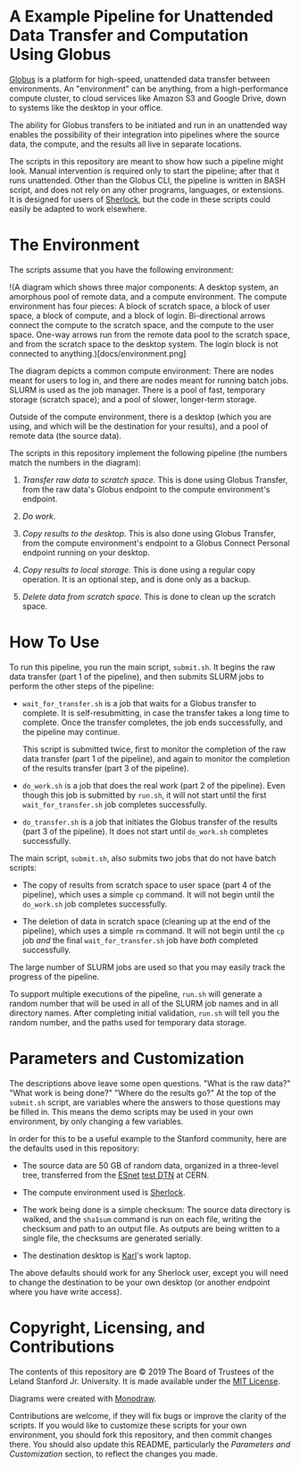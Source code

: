 # A Example Pipeline for Unattended Data Transfer and Computation Using Globus

[Globus](https://globus.org) is a platform for high-speed, unattended data
transfer between environments.  An "environment" can be anything, from a
high-performance compute cluster, to cloud services like Amazon S3 and Google
Drive, down to systems like the desktop in your office.

The ability for Globus transfers to be initiated and run in an unattended
way enables the possibility of their integration into pipelines where the
source data, the compute, and the results all live in separate locations.

The scripts in this repository are meant to show how such a pipeline might
look.  Manual intervention is required only to start the pipeline; after that
it runs unattended.  Other than the Globus CLI, the pipeline is written in BASH
script, and does not rely on any other programs, languages, or extensions.  It
is designed for users of [Sherlock](https://www.sherlock.stanford.edu), but the
code in these scripts could easily be adapted to work elsewhere.

# The Environment

The scripts assume that you have the following environment:

!(A diagram which shows three major components: A desktop system, an amorphous pool of remote data, and a compute environment.  The compute environment has four pieces: A block of scratch space, a block of user space, a block of compute, and a block of login.  Bi-directional arrows connect the compute to the scratch space, and the compute to the user space.  One-way arrows run from the remote data pool to the scratch space, and from the scratch space to the desktop system.  The login block is not connected to anything.)[docs/environment.png]

The diagram depicts a common compute environment: There are nodes meant for
users to log in, and there are nodes meant for running batch jobs.  SLURM is
used as the job manager.  There is a pool of fast, temporary storage (scratch
space); and a pool of slower, longer-term storage.

Outside of the compute environment, there is a desktop (which you are using,
and which will be the destination for your results), and a pool of remote data
(the source data).

The scripts in this repository implement the following pipeline (the numbers
match the numbers in the diagram):

1. _Transfer raw data to scratch space._  This is done using Globus Transfer,
   from the raw data's Globus endpoint to the compute environment's endpoint.

2. _Do work._

3. _Copy results to the desktop._  This is also done using Globus Transfer,
   from the compute environment's endpoint to a Globus Connect Personal
   endpoint running on your desktop.

4. _Copy results to local storage._  This is done using a regular copy
   operation.  It is an optional step, and is done only as a backup.

5. _Delete data from scratch space._  This is done to clean up the scratch
   space.

# How To Use

To run this pipeline, you run the main script, `submit.sh`.  It begins the raw
data transfer (part 1 of the pipeline), and then submits SLURM jobs to perform
the other steps of the pipeline:

* `wait_for_transfer.sh` is a job that waits for a Globus transfer to complete.
  It is self-resubmitting, in case the transfer takes a long time to complete.
  Once the transfer completes, the job ends successfully, and the pipeline may
  continue.

  This script is submitted twice, first to monitor the completion of the raw
  data transfer (part 1 of the pipeline), and again to monitor the completion
  of the results transfer (part 3 of the pipeline).

* `do_work.sh` is a job that does the real work (part 2 of the pipeline).  Even
  though this job is submitted by `run.sh`, it will not start until the first
  `wait_for_transfer.sh` job completes successfully.

* `do_transfer.sh` is a job that initiates the Globus transfer of the results
  (part 3 of the pipeline).  It does not start until `do_work.sh` completes
  successfully.

The main script, `submit.sh`, also submits two jobs that do not have batch
scripts:

* The copy of results from scratch space to user space (part 4 of the
  pipeline), which uses a simple `cp` command.  It will not begin until the
  `do_work.sh` job completes successfully.

* The deletion of data in scratch space (cleaning up at the end of the
  pipeline), which uses a simple `rm` command.  It will not begin until the
  `cp` job _and_ the final `wait_for_transfer.sh` job have _both_ completed
  successfully.

The large number of SLURM jobs are used so that you may easily track the
progress of the pipeline.

To support multiple executions of the pipeline, `run.sh` will generate a random
number that will be used in all of the SLURM job names and in all directory
names.  After completing initial validation, `run.sh` will tell you the random
number, and the paths used for temporary data storage.

# Parameters and Customization

The descriptions above leave some open questions.  "What is the raw data?"
"What work is being done?"  "Where do the results go?"  At the top of the
`submit.sh` script, are variables where the answers to those questions may be
filled in.  This means the demo scripts may be used in your own environment, by
only changing a few variables.

In order for this to be a useful example to the Stanford community, here are
the defaults used in this repository:

* The source data are 50 GB of random data, organized in a three-level tree,
  transferred from the [ESnet](http://www.es.net/) [test
  DTN](https://fasterdata.es.net/performance-testing/DTNs/) at CERN.

* The compute environment used is
  [Sherlock](https://www.sherlock.stanford.edu).

* The work being done is a simple checksum:  The source data directory is
  walked, and the `sha1sum` command is run on each file, writing the checksum
  and path to an output file.  As outputs are being written to a single file,
  the checksums are generated serially.

* The destination desktop is [Karl](https://github.com/akkornel)'s work laptop.

The above defaults should work for any Sherlock user, except you will need to
change the destination to be your own desktop (or another endpoint where you
have write access).

# Copyright, Licensing, and Contributions

The contents of this repository are © 2019 The Board of Trustees of the Leland
Stanford Jr. University.  It is made available under the [MIT License](LICENSE).

Diagrams were created with [Monodraw](https://monodraw.helftone.com).

Contributions are welcome, if they will fix bugs or improve the clarity of the
scripts.  If you would like to customize these scripts for your own
environment, you should fork this repository, and then commit changes there.
You should also update this README, particularly the _Parameters and
Customization_ section, to reflect the changes you made.
